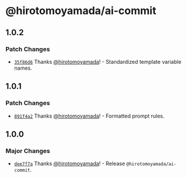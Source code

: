 # @hirotomoyamada/ai-commit

## 1.0.2

### Patch Changes

- [`35f86d6`](https://github.com/hirotomoyamada/ai-commit/commit/35f86d6a8e09a41745e3bc68075727f9b434264f) Thanks [@hirotomoyamada](https://github.com/hirotomoyamada)! - Standardized template variable names.

## 1.0.1

### Patch Changes

- [`891f4a2`](https://github.com/hirotomoyamada/ai-commit/commit/891f4a29eebd58ab8d67c5781c6ef5cb5e03ced8) Thanks [@hirotomoyamada](https://github.com/hirotomoyamada)! - Formatted prompt rules.

## 1.0.0

### Major Changes

- [`dee7f7a`](https://github.com/hirotomoyamada/ai-commit/commit/dee7f7a0452fb44673867905c1c9b4ea01027893) Thanks [@hirotomoyamada](https://github.com/hirotomoyamada)! - Release `@hirotomoyamada/ai-commit`.
